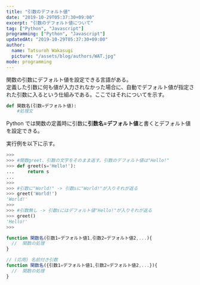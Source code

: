 ```yaml
---
title: "引数のデフォルト値"
date: "2019-10-29T05:37:30+09:00"
excerpt: "引数のデフォルト値について"
tag: ["Python", "Javascript"]
programming: ["Python", "Javascript"]
updatedAt: "2019-10-29T05:37:30+09:00"
author:
  name: Tatsuroh Wakasugi
  picture: "/assets/blog/authors/WAT.jpg"
mode: programming
---
```


関数の引数にデフォルト値を設定できる言語がある。  
定義した引数に何も値が入力されなかった場合に、自動でデフォルト値が指定された引数に入るという仕組みである。ここではそれについてを示す。

<div class="note_content_by_programming_language" id="note_content_Python">

```python
def 関数名(引数=デフォルト値):
    #処理文
```

Python では関数の定義時に引数に**引数名=デフォルト値**と書くとデフォルト値を設定できる。

実行例を以下に示す。

```python
>>>
>>> #関数greet、引数の文字をそのまま返す。引数のデフォルト値は"Hello!"
>>> def greet(s='Hello!'):
...     return s
...
>>>
>>> #引数に"World!" -> 引数sに"World!"が入りそれが返る
>>> greet('World!')
'World!'
>>>
>>> #引数無し -> 引数sにはデフォルト値"Hello!"が入りそれが返る
>>> greet()
'Hello!'
>>>
```

</div>
<div class="note_content_by_programming_language" id="note_content_Javascript">

```javascript
function 関数名(引数1=デフォルト値1,引数2=デフォルト値2,...){
  //  関数の処理
}

// (応用) 名前付き引数
function 関数名({引数1=デフォルト値1,引数2=デフォルト値2,...}){
  //  関数の処理
}
```

</div>
